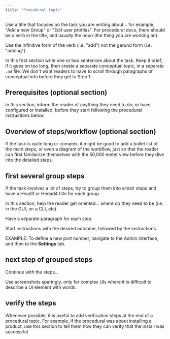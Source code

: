 ```yaml
---
title: "Procedural topic"
---
```


Use a title that focuses on the task you are writing about... for example, "Add a new Group" or "Edit user profiles". For procedural docs, there should be a verb in the tilte, and usually the noun (the thing you are working on).

Use the infinitive form of the verb (i.e. "add") not the gerund form (i.e. "adding").

In this first section write one or two sentences about the task. Keep it brief; if it goes on too long, then create a separate conceptual topic, in a separate `.md` file. We don't want readers to have to scroll through paragraphs of conceptual info before they get to Step 1.

## Prerequisites (optional section)

In this section, inform the reader of anything they need to do, or have configured or installed, before they start following the procedural instructions below.

## Overview of steps/workflow (optional section)

If the task is quite long or complex, it might be good to add a bullet list of the main steps, or even a diagram of the workflow, just so that the reader can first familairize themselves with the 50,000 meter view before they dive into the detailed steps.

## first several group steps

If the task involves a lot of steps, try to group them into simalr steps and have a Head3 or Hedad4 title for each group.

In this section, help the reader get oriented... where do they need to be (i.e. in the GUI, on a CLI, etc).

Have a separate paragraph for each step.

Start instructions with the desired outcome, followed by the instructions.

EXAMPLE: To define a new port number, navigate to the Admin interface, and then to the **Settings** tab.

## next step of grouped steps

Continue with the steps...

Use screenshots sparingly, only for complex UIs where it is difficult to describe a UI element with words.

## verify the steps

Whenever possible, it is useful to add verification steps at the end of a procedural topic. For example, if the procedural was about installing a product, use this section to tell them how they can verify that the install was successful
